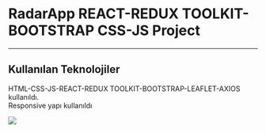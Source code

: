 <h1>RadarApp REACT-REDUX TOOLKIT-BOOTSTRAP CSS-JS Project</h1>

<hr>

<h2>Kullanılan Teknolojiler</h2>

<p>HTML-CSS-JS-REACT-REDUX TOOLKIT-BOOTSTRAP-LEAFLET-AXIOS kullanıldı. </br> Responsive yapı kullanıldı</p>

![](/public/gif/screen-1.gif)
